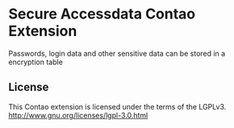 Secure Accessdata Contao Extension
==========================

Passwords, login data and other sensitive data can be stored in a encryption table

License
-------

This Contao extension is licensed under the terms of the LGPLv3.
http://www.gnu.org/licenses/lgpl-3.0.html